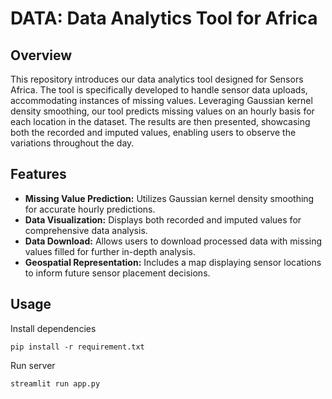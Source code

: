 # DATA: Data Analytics Tool for Africa

## Overview

This repository introduces our data analytics tool designed for Sensors Africa. The tool is specifically developed to handle sensor data uploads, accommodating instances of missing values. Leveraging Gaussian kernel density smoothing, our tool predicts missing values on an hourly basis for each location in the dataset. The results are then presented, showcasing both the recorded and imputed values, enabling users to observe the variations throughout the day.

## Features

- **Missing Value Prediction:** Utilizes Gaussian kernel density smoothing for accurate hourly predictions.
- **Data Visualization:** Displays both recorded and imputed values for comprehensive data analysis.
- **Data Download:** Allows users to download processed data with missing values filled for further in-depth analysis.
- **Geospatial Representation:** Includes a map displaying sensor locations to inform future sensor placement decisions.

## Usage

Install dependencies

```
pip install -r requirement.txt

```

Run server

```
streamlit run app.py

```